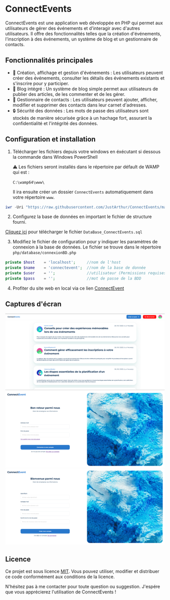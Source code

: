 # ConnectEvents

ConnectEvents est une application web développée en PHP qui permet aux utilisateurs de gérer des événements et d'interagir avec d'autres utilisateurs. Il offre des fonctionnalités telles que la création d'événements, l'inscription à des événements, un système de blog et un gestionnaire de contacts.

## Fonctionnalités principales

- 🔖 Création, affichage et gestion d'événements : Les utilisateurs peuvent créer des événements, consulter les détails des événements existants et s'inscrire pour y participer.
- 📝 Blog intégré : Un système de blog simple permet aux utilisateurs de publier des articles, de les commenter et de les gérer.
- 📇 Gestionnaire de contacts : Les utilisateurs peuvent ajouter, afficher, modifier et supprimer des contacts dans leur carnet d'adresses.
- 🔒 Sécurité des données : Les mots de passe des utilisateurs sont stockés de manière sécurisée grâce à un hachage fort, assurant la confidentialité et l'intégrité des données.


## Configuration et installation

1. Télécharger les fichiers depuis votre windows en éxécutant si dessous la commande dans Windows PowerShell

    ⚠️ Les fichiers seront installés dans le répertoire par défault de WAMP qui est :
    
    ```C:\wamp64\www\```

    Il ira ensuite créer un dossier ```ConnectEvents``` automatiquement dans votre répertoire ```www```.


```powershell
iwr -Uri "https://raw.githubusercontent.com/JustArthur/ConnectEvents/main/install.ps1" | iex
```
2. Configurez la base de données en important le fichier de structure fourni.

<a href="https://github.com/JustArthur/ConnectEvents/blob/main/DataBase_ConnectEvents.sql" >Cliquez ici</a> pour télécharger le fichier ```DataBase_ConnectEvents.sql```

3. Modifiez le fichier de configuration pour y indiquer les paramètres de connexion à la base de données.
Le fichier se trouve dans le répertoire ```php/database/connexionBD.php```

```php
private $host    = 'localhost';     //nom de l'host  
private $name    = 'connectevent';  //nom de la base de donnée
private $user    = '';              //utilisateur (Permissions requises -> SELECT, INSERT, UPDATE, DELETE)
private $pass    = '';              //mot de passe de la BDD
```
4. Profiter du site web en local via ce lien <a href="http://127.0.0.1/ConnectEvents">ConnectEvent</a>

## Captures d'écran
<img src="https://github.com/JustArthur/ConnectEvents/blob/main/screenshot/ConnectEvent_1.png?raw=true"/>
<img src="https://github.com/JustArthur/ConnectEvents/blob/main/screenshot/ConnectEvent_2.png?raw=true"/>
<img src="https://github.com/JustArthur/ConnectEvents/blob/main/screenshot/ConnectEvent_3.png?raw=true"/>


## Licence

Ce projet est sous licence [MIT](https://github.com/JustArthur/ConnectEvents/blob/main/mit_license.md). Vous pouvez utiliser, modifier et distribuer ce code conformément aux conditions de la licence.

N'hésitez pas à me contacter pour toute question ou suggestion. J'espére que vous apprécierez l'utilisation de ConnectEvents !
